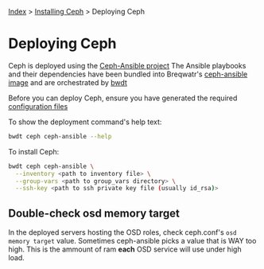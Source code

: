 [Index](/)
\> [Installing Ceph](/ceph-install.html)
\> Deploying Ceph

# Deploying Ceph

Ceph is deployed using the [Ceph-Ansible project](https://github.com/ceph/ceph-ansible)
The Ansible playbooks and their dependencies have been bundled into Breqwatr's
[ceph-ansible image](https://hub.docker.com/r/breqwatr/ceph-ansible) and are
orchestrated by [bwdt](/installation.html)

Before you can deploy Ceph, ensure you have generated the required
[configuration files](/ceph-ansible-configs.html)

To show the deployment command's help text:

```bash
bwdt ceph ceph-ansible --help
```
To install Ceph:

```bash
bwdt ceph ceph-ansible \
  --inventory <path to inventory file> \
  --group-vars <path to group_vars directory> \
  --ssh-key <path to ssh private key file (usually id_rsa)>
```


## Double-check osd memory target

In the deployed servers hosting the OSD roles, check ceph.conf's
`osd memory target` value. Sometimes ceph-ansible picks a value that is WAY
too high. This is the ammount of ram **each** OSD service will use under high
load.
